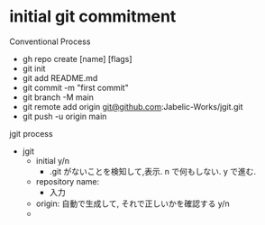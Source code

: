 # initial git commitment

Conventional Process

- gh repo create [name] [flags]
- git init
- git add README.md
- git commit -m "first commit"
- git branch -M main
- git remote add origin git@github.com:Jabelic-Works/jgit.git
- git push -u origin main

jgit process

- jgit
  - initial y/n
    - .git がないことを検知して,表示. n で何もしない. y で進む.
  - repository name:
    - 入力
  - origin: 自動で生成して, それで正しいかを確認する y/n
  -
